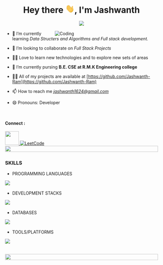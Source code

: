 <h1 align="center">Hey there <img src="https://raw.githubusercontent.com/ABSphreak/ABSphreak/master/gifs/Hi.gif" width="30px">, I'm Jashwanth</h1>
<p align="center">
  <a href="https://github.com/Ratheshan03/readme-typing-svg"><img src="https://readme-typing-svg.herokuapp.com?lines=Computer+Science+Undergraduate;Aspiring+Software+Engineer&center=true&width=500&height=50"></a>
</p>


<img align="right" alt="Coding" width="340" src="https://user-images.githubusercontent.com/74038190/229223263-cf2e4b07-2615-4f87-9c38-e37600f8381a.gif">


- 🌱 I’m currently learning *Data Structers and Algorithms and Full stack development.*

- 🤝 I’m looking to collaborate on *Full Stack Projects*

- 👨‍💻 Love to learn new technologies and to explore new sets of areas

- 🔭 I’m currently pursing  **B.E. CSE at R.M.K Engineering college**
  
- 👨‍💻 All of my projects are available at [https://github.com/Jashwanth-Ram](https://github.com/Jashwanth-Ram)

- 📫 How to reach me *jashwanth1624@gmail.com*

-  😄 Pronouns: Developer 
  
<br>
<h4>Connect : </h4>

<a href="mailto:jashwanth1624@gmail.com">
    <img src="https://skillicons.dev/icons?i=gmail" width="45" height="45" />
  </a>

<a href="https://leetcode.com/YOUR_LEETCODE_USERNAME">
    <img src="https://upload.wikimedia.org/wikipedia/commons/8/8e/LeetCode_Logo_1.png" margin-left="30" width="45" height="45" alt="LeetCode" />
</a>



<img src="https://i.imgur.com/dBaSKWF.gif" height="20" width="100%">

<h3 align="left"><b>SKILLS</b></h3>

- PROGRAMMING LANGUAGES
<p align="left">
  <a href="https://skillicons.dev">
    <img src="https://skillicons.dev/icons?i=c,cpp,python,java,js" />
  </a>
</p>

- DEVELOPMENT STACKS
<p align="left">
  <a href="https://skillicons.dev">
    <img src="https://skillicons.dev/icons?i=html,css,tailwind,react,next,prisma,express,hibernate,nodejs" />
  </a>
</p>

- DATABASES
<p align="left">
  <a href="https://skillicons.dev">
    <img src="https://skillicons.dev/icons?i=mysql,mongodb" />
  </a>
</p>

- TOOLS/PLATFORMS
<p align="left">
  <a href="https://skillicons.dev">
    <img src="https://skillicons.dev/icons?i=git,github,firebase,idea,vscode,netlify" />
  </a>
</p>
<br/>

<img src="https://i.imgur.com/dBaSKWF.gif" height="20" width="100%">
